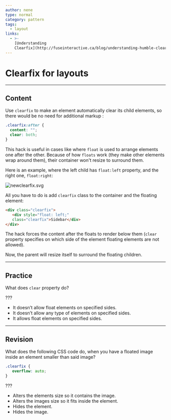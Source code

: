 ```yaml
---
author: nene
type: normal
category: pattern
tags:
  - layout
links:
  - >-
    [Understanding
    Clearfix](http://fuseinteractive.ca/blog/understanding-humble-clearfix#.VaQqCZNViko){website}
---
```


# Clearfix for layouts


---

## Content

Use `clearfix` to make an element automatically clear its child elements, so there would be no need for additional markup :

```css
.clearfix:after {
  content: "";
  clear: both;
}
```

This hack is useful in cases like where `float` is used to arrange elements one after the other. Because of how `floats` work (they make other elements wrap around them), their container won't resize to surround them.

Here is an example, where the left child has `float:left` property, and the right one, `float:right`:

![newclearfix.svg](https://img.enkipro.com/f547238149eddde20aafdd25e528d22f.png)

All you have to do is add `clearfix` class to the container and the floating element:

```html
<div class="clearfix">
   <div style="float: left;"
   class="clearfix">Sidebar</div>
</div>
```

The hack forces the content after the floats to render below them (`clear` property specifies on which side of the element floating elements are not allowed).

Now, the parent will resize itself to surround the floating children.


---

## Practice

What does `clear` property do?

???

- It doesn’t allow float elements on specified sides.
- It doesn’t allow any type of elements on specified sides.
- It allows float elements on specified sides.


---

## Revision

What does the following CSS code do, when you have a floated image inside an element smaller than said image?

```css
.clearfix {
   overflow: auto;
}
```

???

- Alters the elements size so it contains the image.
- Alters the images size so it fits inside the element.
- Hides the element.
- Hides the image.

